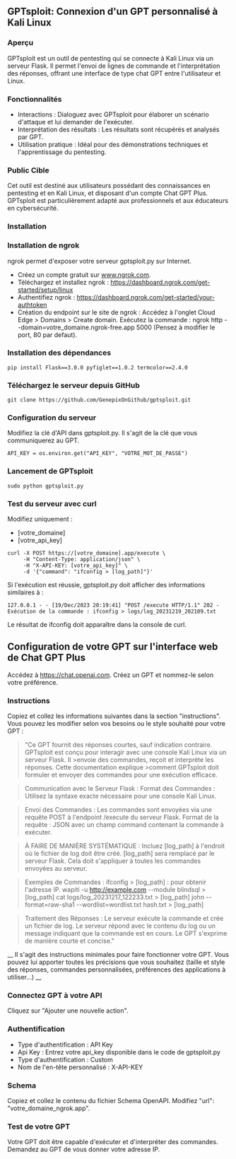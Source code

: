 ## GPTsploit: Connexion d'un GPT personnalisé à Kali Linux

### Aperçu
GPTsploit est un outil de pentesting qui se connecte à Kali Linux via un serveur Flask. Il permet l'envoi de lignes de commande et l'interprétation des réponses, offrant une interface de type chat GPT entre l'utilisateur et Linux.

### Fonctionnalités
* Interactions : Dialoguez avec GPTsploit pour élaborer un scénario d'attaque et lui demander de l'exécuter.
* Interprétation des résultats : Les résultats sont récupérés et analysés par GPT.
* Utilisation pratique : Idéal pour des démonstrations techniques et l'apprentissage du pentesting.

### Public Cible
Cet outil est destiné aux utilisateurs possédant des connaissances en pentesting et en Kali Linux, et disposant d'un compte Chat GPT Plus. GPTsploit est particulièrement adapté aux professionnels et aux éducateurs en cybersécurité.

### Installation
 
### Installation de ngrok
ngrok permet d'exposer votre serveur gptsploit.py sur Internet.
- Créez un compte gratuit sur www.ngrok.com.
- Téléchargez et installez ngrok : https://dashboard.ngrok.com/get-started/setup/linux
- Authentifiez ngrok : https://dashboard.ngrok.com/get-started/your-authtoken
- Création du endpoint sur le site de ngrok :
Accédez à l'onglet Cloud Edge > Domains > Create domain.
Exécutez la commande : ngrok http --domain=votre_domaine.ngrok-free.app 5000 (Pensez à modifier le port, 80 par defaut).

### Installation des dépendances
```
pip install Flask==3.0.0 pyfiglet==1.0.2 termcolor==2.4.0
```

### Téléchargez le serveur depuis GitHub
```
git clone https://github.com/GenepixOnGithub/gptsploit.git
```

### Configuration du serveur 
Modifiez la clé d'API dans gptsploit.py. Il s'agit de la clé que vous communiquerez au GPT.
```
API_KEY = os.environ.get("API_KEY", "VOTRE_MOT_DE_PASSE")
```

### Lancement de GPTsploit
```
sudo python gptsploit.py
```

### Test du serveur avec curl
Modifiez uniquement : 
- [votre_domaine]
- [votre_api_key]
```
curl -X POST https://[votre_domaine].app/execute \
     -H "Content-Type: application/json" \
     -H "X-API-KEY: [votre_api_key]" \
     -d '{"command": "ifconfig > [log_path]"}'
```

Si l'exécution est réussie, gptsploit.py doit afficher des informations similaires à :

```
127.0.0.1 - - [19/Dec/2023 20:19:41] "POST /execute HTTP/1.1" 202 -
Exécution de la commande : ifconfig > logs/log_20231219_202109.txt
```
Le résultat de ifconfig doit apparaître dans la console de curl.



## Configuration de votre GPT sur l'interface web de Chat GPT Plus
Accédez à https://chat.openai.com.
Créez un GPT et nommez-le selon votre préférence.

### Instructions
Copiez et collez les informations suivantes dans la section "instructions". Vous pouvez les modifier selon vos besoins ou le style souhaité pour votre GPT :

>"Ce GPT fournit des réponses courtes, sauf indication contraire.
>GPTsploit est conçu pour interagir avec une console Kali Linux via un serveur Flask. Il >envoie des commandes, reçoit et interprète les réponses. Cette documentation explique >comment GPTsploit doit formuler et envoyer des commandes pour une exécution efficace.

>Communication avec le Serveur Flask :
>Format des Commandes :
>Utilisez la syntaxe exacte nécessaire pour une console Kali Linux.

>Envoi des Commandes :
>Les commandes sont envoyées via une requête POST à l'endpoint /execute du serveur Flask.
>Format de la requête : JSON avec un champ command contenant la commande à exécuter.

>À FAIRE DE MANIÈRE SYSTÉMATIQUE :
>Incluez [log_path] à l'endroit où le fichier de log doit être créé.
>[log_path] sera remplacé par le serveur Flask.
>Cela doit s'appliquer à toutes les commandes envoyées au serveur.

>Exemples de Commandes :
>ifconfig > [log_path] : pour obtenir l'adresse IP.
>wapiti -u http://example.com --module blindsql > [log_path]
>cat logs/log_20231217_122233.txt > [log_path]
>john --format=raw-sha1 --wordlist=wordlist.txt hash.txt > [log_path]

>Traitement des Réponses :
>Le serveur exécute la commande et crée un fichier de log.
>Le serveur répond avec le contenu du log ou un message indiquant que la commande est en cours.
>Le GPT s'exprime de manière courte et concise."

__ Il s'agit des instructions minimales pour faire fonctionner votre GPT. Vous pouvez lui apporter toutes les précisions que vous souhaitez (taille et style des réponses, commandes personnalisées, préférences des applications à utiliser...) __

### Connectez GPT à votre API
Cliquez sur "Ajouter une nouvelle action".

### Authentification
- Type d'authentification : API Key
- Api Key : Entrez votre api_key disponible dans le code de gptsploit.py
- Type d'authentification : Custom
- Nom de l'en-tête personnalisé : X-API-KEY

### Schema
Copiez et collez le contenu du fichier Schema OpenAPI.
Modifiez "url": "votre_domaine_ngrok.app".

### Test de votre GPT
Votre GPT doit être capable d'exécuter et d'interpréter des commandes. Demandez au GPT de vous donner votre adresse IP.